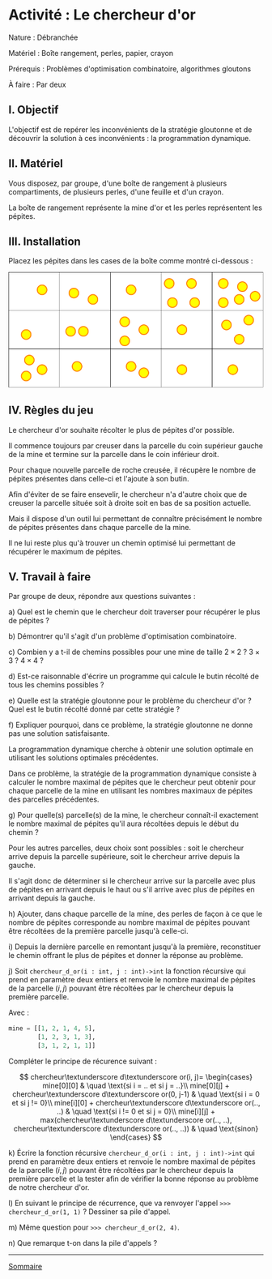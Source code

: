 # Activité : Le chercheur d'or

Nature : Débranchée

Matériel : Boîte rangement, perles, papier, crayon

Prérequis : Problèmes d'optimisation combinatoire, algorithmes gloutons

À faire : Par deux

## I. Objectif

L'objectif est de repérer les inconvénients de la stratégie gloutonne et de découvrir la solution à ces inconvénients : la programmation dynamique.

## II. Matériel

Vous disposez, par groupe, d'une boîte de rangement à plusieurs compartiments, de plusieurs perles, d'une feuille et d'un crayon. 

La boîte de rangement représente la mine d'or et les perles représentent les pépites.

## III. Installation

Placez les pépites dans les cases de la boîte comme montré ci-dessous :

![image](./img/chercheur_d_or.png)

## IV. Règles du jeu

Le chercheur d'or souhaite récolter le plus de pépites d'or possible.

Il commence toujours par creuser dans la parcelle du coin supérieur gauche de la mine et termine sur la parcelle dans le coin inférieur droit.

Pour chaque nouvelle parcelle de roche creusée, il récupère le nombre de pépites présentes dans celle-ci et l'ajoute à son butin.

Afin d'éviter de se faire ensevelir, le chercheur n'a d'autre choix que de creuser la parcelle située soit à droite soit en bas de sa position actuelle.

Mais il dispose d'un outil lui permettant de connaître précisément le nombre de pépites présentes dans chaque parcelle de la mine.

Il ne lui reste plus qu'à trouver un chemin optimisé lui permettant de récupérer le maximum de pépites.

## V. Travail à faire

Par groupe de deux, répondre aux questions suivantes :

a) Quel est le chemin que le chercheur doit traverser pour récupérer le plus de pépites ?

b) Démontrer qu'il s'agit d'un problème d'optimisation combinatoire.

c) Combien y a t-il de chemins possibles pour une mine de taille $2\times2$ ? $3\times3$ ? $4\times4$ ?

d) Est-ce raisonnable d'écrire un programme qui calcule le butin récolté de tous les chemins possibles ?

e) Quelle est la stratégie gloutonne pour le problème du chercheur d'or ? Quel est le butin récolté donné par cette stratégie ?

f) Expliquer pourquoi, dans ce problème, la stratégie gloutonne ne donne pas une solution satisfaisante.

La programmation dynamique cherche à obtenir une solution optimale en utilisant les solutions optimales précédentes.

Dans ce problème, la stratégie de la programmation dynamique consiste à calculer le nombre maximal de pépites que le chercheur peut obtenir pour chaque parcelle de la mine en utilisant les nombres maximaux de pépites des parcelles précédentes.

g) Pour quelle(s) parcelle(s) de la mine, le chercheur connaît-il exactement le nombre maximal de pépites qu'il aura récoltées depuis le début du chemin ?

Pour les autres parcelles, deux choix sont possibles : soit le chercheur arrive depuis la parcelle supérieure, soit le chercheur arrive depuis la gauche.

Il s'agit donc de déterminer si le chercheur arrive sur la parcelle avec plus de pépites en arrivant depuis le haut ou s'il arrive avec plus de pépites en arrivant depuis la gauche.

h) Ajouter, dans chaque parcelle de la mine, des perles de façon à ce que le nombre de pépites corresponde au nombre maximal de pépites pouvant être récoltées de la première parcelle jusqu'à celle-ci.

i) Depuis la dernière parcelle en remontant jusqu'à la première, reconstituer le chemin offrant le plus de pépites et donner la réponse au problème.

j) Soit `chercheur_d_or(i : int, j : int)->int` la fonction récursive qui prend en paramètre deux entiers et renvoie le nombre maximal de pépites de la parcelle $(i,j)$ pouvant être récoltées par le chercheur depuis la première parcelle.

Avec :

```python
mine = [[1, 2, 1, 4, 5],
        [1, 2, 3, 1, 3],
        [3, 1, 2, 1, 1]]
```

Compléter le principe de récurence suivant :

$$
chercheur\textunderscore d\textunderscore or(i, j)=
\begin{cases}
mine[0][0] & \quad \text{si i = .. et si j = ..}\\ 
mine[0][j] + chercheur\textunderscore d\textunderscore or(0, j-1) & \quad \text{si i = 0 et si j != 0}\\
mine[i][0] + chercheur\textunderscore d\textunderscore or(.., ..) & \quad \text{si i != 0 et si j = 0}\\
mine[i][j] + max(chercheur\textunderscore d\textunderscore or(.., ..), chercheur\textunderscore d\textunderscore or(.., ..)) & \quad \text{sinon}
\end{cases}
$$

k) Écrire la fonction récursive `chercheur_d_or(i : int, j : int)->int` qui prend en paramètre deux entiers et renvoie le nombre maximal de pépites de la parcelle $(i,j)$ pouvant être récoltées par le chercheur depuis la première parcelle et la tester afin de vérifier la bonne réponse au problème de notre chercheur d'or.

l) En suivant le principe de récurrence, que va renvoyer l'appel `>>> chercheur_d_or(1, 1)` ? Dessiner sa pile d'appel.

m) Même question pour `>>> chercheur_d_or(2, 4)`.

n) Que remarque t-on dans la pile d'appels ?

____________________

[Sommaire](./../README.md)